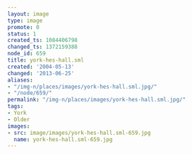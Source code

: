 ```yaml
---
layout: image
type: image
promote: 0
status: 1
created_ts: 1084406798
changed_ts: 1372159388
node_id: 659
title: york-hes-hall.sml
created: '2004-05-13'
changed: '2013-06-25'
aliases:
- "/img-n/places/images/york-hes-hall.sml.jpg/"
- "/node/659/"
permalink: "/img-n/places/images/york-hes-hall.sml.jpg/"
tags:
- York
- Older
images:
- src: image/images/york-hes-hall.sml-659.jpg
  name: york-hes-hall.sml-659.jpg
---
```


